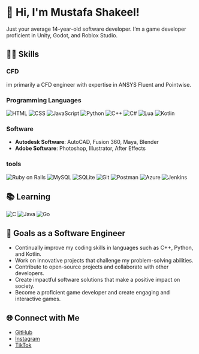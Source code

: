 # 👋 Hi, I'm Mustafa Shakeel!

Just your average 14-year-old software developer. I’m a game developer proficient in Unity, Godot, and Roblox Studio. 

## 🧑‍💻 Skills
### CFD

im primarily a CFD engineer with expertise in ANSYS Fluent and Pointwise.

### Programming Languages
![HTML](https://skillicons.dev/icons?i=html) 
![CSS](https://skillicons.dev/icons?i=css) 
![JavaScript](https://skillicons.dev/icons?i=javascript) 
![Python](https://skillicons.dev/icons?i=python) 
![C++](https://skillicons.dev/icons?i=cpp) 
![C#](https://skillicons.dev/icons?i=csharp)
![Lua](https://skillicons.dev/icons?i=lua) 
![Kotlin](https://skillicons.dev/icons?i=kotlin) 

### Software
- **Autodesk Software**: AutoCAD, Fusion 360, Maya, Blender
- **Adobe Software**: Photoshop, Illustrator, After Effects

### tools
![Ruby on Rails](https://skillicons.dev/icons?i=rails)
![MySQL](https://skillicons.dev/icons?i=mysql)
![SQLite](https://skillicons.dev/icons?i=sqlite)
![Git](https://skillicons.dev/icons?i=git)
![Postman](https://skillicons.dev/icons?i=postman)
![Azure](https://skillicons.dev/icons?i=azure)
![Jenkins](https://skillicons.dev/icons?i=jenkins)

## 📚 Learning

![C](https://skillicons.dev/icons?i=c)
![Java](https://skillicons.dev/icons?i=java)
![Go](https://skillicons.dev/icons?i=go)

## 🚀 Goals as a Software Engineer
- Continually improve my coding skills in languages such as C++, Python, and Kotlin.
- Work on innovative projects that challenge my problem-solving abilities.
- Contribute to open-source projects and collaborate with other developers.
- Create impactful software solutions that make a positive impact on society.
- Become a proficient game developer and create engaging and interactive games.

## 🌐 Connect with Me
- [GitHub](https://github.com/mustafaC0der)
- [Instagram](https://www.instagram.com/_mustafa_lol_/)
- [TikTok](https://www.tiktok.com/@mustafa_ishere)
